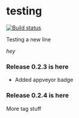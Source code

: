 # testing
[![Build status](https://ci.appveyor.com/api/projects/status/p5w96hpap5e0rqwx?svg=true)](https://ci.appveyor.com/project/rumart/testing)

Testing a new line

_hey_

### Release 0.2.3 is here
- Added appveyor badge

### Release 0.2.4 is here
More tag stuff